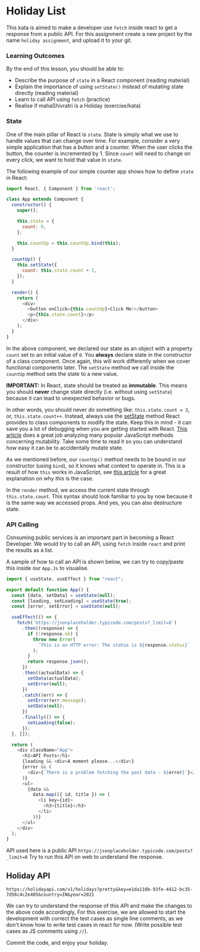 # Holiday List
This kata is aimed to make a developer use `fetch` inside react to get a response from a public API. For this assignment create a new project by the name `holiday assignment`, and upload it to your git.

### Learning Outcomes
By the end of this lesson, you should be able to:

- Describe the purpose of `state` in a React component (reading material)
- Explain the importance of using `setState()` instead of mutating state directly (reading material)
- Learn to call API using `fetch` (practice)
- Realise if mahaShivratri is a Holiday (exercise/kata)

### State

One of the main pillar of React is `state`. State is simply what we use to handle values that can change over time. For example, consider a very simple application that has a button and a counter. When the user clicks the button, the counter is incremented by 1. Since `count` will need to change on every click, we want to hold that value in `state`.

The following example of our simple counter app shows how to define `state` in React:

~~~javascript
import React, { Component } from 'react';

class App extends Component {
  constructor() {
    super();

    this.state = {
      count: 0,
    };

    this.countUp = this.countUp.bind(this);
  }

  countUp() {
    this.setState({
      count: this.state.count + 1,
    });
  }

  render() {
    return (
      <div>
        <button onClick={this.countUp}>Click Me!</button>
        <p>{this.state.count}</p>
      </div>
    );
  }
}
~~~

In the above component, we declared our state as an object with a property `count` set to an initial value of `0`. You **always** declare state in the constructor of a class component. Once again, this will work differently when we cover functional components later. The `setState` method we call inside the `countUp` method sets the state to a new value.

**IMPORTANT:** In React, state should be treated as **immutable**. This means you should **never** change state directly (i.e. without using `setState`) because it can lead to unexpected behavior or bugs.

In other words, you should never do something like: `this.state.count = 3`, or, `this.state.count++`. Instead, always use the [setState](https://reactjs.org/docs/react-component.html#setstate) method React provides to class components to modify the state. Keep this in mind - it can save you a lot of debugging when you are getting started with React. [This article](http://web.archive.org/web/20211101150139/https://lorenstewart.me/2017/01/22/javascript-array-methods-mutating-vs-non-mutating/) does a great job analyzing many popular JavaScript methods concerning mutability. Take some time to read it so you can understand how easy it can be to accidentally mutate state.

As we mentioned before, our `countUp()` method needs to be bound in our constructor (using `bind`), so it knows what context to operate in. This is a result of how `this` works in JavaScript, see [this article](https://www.freecodecamp.org/news/this-is-why-we-need-to-bind-event-handlers-in-class-components-in-react-f7ea1a6f93eb/) for a great explanation on why _this_ is the case.

In the `render` method, we access the current state through `this.state.count`. This syntax should look familiar to you by now because it is the same way we accessed props. And yes, you can also destructure state.

### API Calling

Consuming public services is an important part in becoming a React Developer. We would try to call an API, using `fetch` inside `react` and print the results as a list.

A sample of how to call an API is shown below, we can try to copy/paste this inside our ```App.Js``` to visualise.

~~~javascript
import { useState, useEffect } from "react";

export default function App() {
  const [data, setData] = useState(null);
  const [loading, setLoading] = useState(true);
  const [error, setError] = useState(null);

  useEffect(() => {
    fetch(`https://jsonplaceholder.typicode.com/posts?_limit=8`)
      .then((response) => {
        if (!response.ok) {
          throw new Error(
            `This is an HTTP error: The status is ${response.status}`
          );
        }
        return response.json();
      })
      .then((actualData) => {
        setData(actualData);
        setError(null);
      })
      .catch((err) => {
        setError(err.message);
        setData(null);
      })
      .finally(() => {
        setLoading(false);
      });
  }, []);

  return (
    <div className="App">
      <h1>API Posts</h1>
      {loading && <div>A moment please...</div>}
      {error && (
        <div>{`There is a problem fetching the post data - ${error}`}</div>
      )}
      <ul>
        {data &&
          data.map(({ id, title }) => (
            <li key={id}>
              <h3>{title}</h3>
            </li>
          ))}
      </ul>
    </div>
  );
}
~~~

API used here is a public API 
`https://jsonplaceholder.typicode.com/posts?_limit=8`
Try to run this API on web to understand the response.

## Holiday API

`https://holidayapi.com/v1/holidays?pretty&key=e1da110b-93fe-4412-bc35-7d56c4c2e405&country=IN&year=2021`

We can try to understand the response of this API and make the changes to the above code accordingly, For this exercise, we are allowed to start the development with correct the test cases as single line comments, as we don't know how to write test cases in react for now. (Write possible test cases as JS comments using `//`).

Commit the code, and enjoy your holiday.
